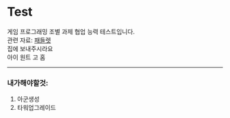 # Test
게임 프로그래밍 조별 과제 협업 능력 테스트입니다.  
관련 자료:  [패들렛](https://padlet.com/kko18_2302digital/padlet-gaphy0ff452flnyr,"게임프로그래밍")  
  집에 보내주시라요  
  아이 원트 고 홈  
  ***
  ### 내가해야할것: 
  1. 아군생성
  2. 타워업그레이드
    
